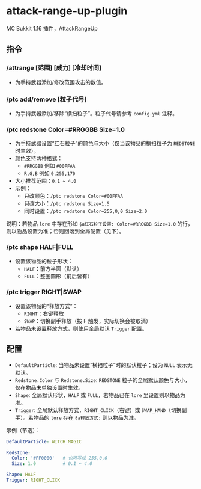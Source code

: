 # attack-range-up-plugin
MC Bukkit 1.16 插件，AttackRangeUp

## 指令

### /attrange [范围] [威力] [冷却时间]
- 为手持武器添加/修改范围攻击的数值。

### /ptc add/remove [粒子代号]
- 为手持武器添加/移除“横扫粒子”。粒子代号请参考 `config.yml` 注释。

### /ptc redstone Color=#RRGGBB Size=1.0
- 为手持武器设置“红石粒子”的颜色与大小（仅当该物品的横扫粒子为 `REDSTONE` 时生效）。
- 颜色支持两种格式：
  - `#RRGGBB` 例如 `#00FFAA`
  - `R,G,B` 例如 `0,255,170`
- 大小推荐范围：`0.1 ~ 4.0`
- 示例：
  - 只改颜色：`/ptc redstone Color=#00FFAA`
  - 只改大小：`/ptc redstone Size=1.5`
  - 同时设置：`/ptc redstone Color=255,0,0 Size=2.0`

说明：若物品 `lore` 中存在形如 `§a红石粒子设置: Color=#RRGGBB Size=1.0` 的行，则以物品设置为准；否则回落到全局配置（见下）。

### /ptc shape HALF|FULL
- 设置该物品的粒子形状：
  - `HALF`：前方半圆（默认）
  - `FULL`：整圈圆形（前后皆有）

### /ptc trigger RIGHT|SWAP
- 设置该物品的“释放方式”：
  - `RIGHT`：右键释放
  - `SWAP`：切换副手释放（按 F 触发，实际切换会被取消）
- 若物品未设置释放方式，则使用全局默认 `Trigger` 配置。

## 配置

- `DefaultParticle`: 当物品未设置“横扫粒子”时的默认粒子；设为 `NULL` 表示无默认。
- `Redstone.Color` 与 `Redstone.Size`: `REDSTONE` 粒子的全局默认颜色与大小，仅在物品未单独设置时生效。
- `Shape`: 全局默认形状，`HALF` 或 `FULL`，若物品已在 `lore` 里设置则以物品为准。
- `Trigger`: 全局默认释放方式，`RIGHT_CLICK`（右键）或 `SWAP_HAND`（切换副手）。若物品的 `lore` 存在 `§a释放方式:` 则以物品为准。

示例（节选）：

```yaml
DefaultParticle: WITCH_MAGIC

Redstone:
  Color: '#FF0000'   # 也可写成 255,0,0
  Size: 1.0          # 0.1 ~ 4.0

Shape: HALF
Trigger: RIGHT_CLICK
```